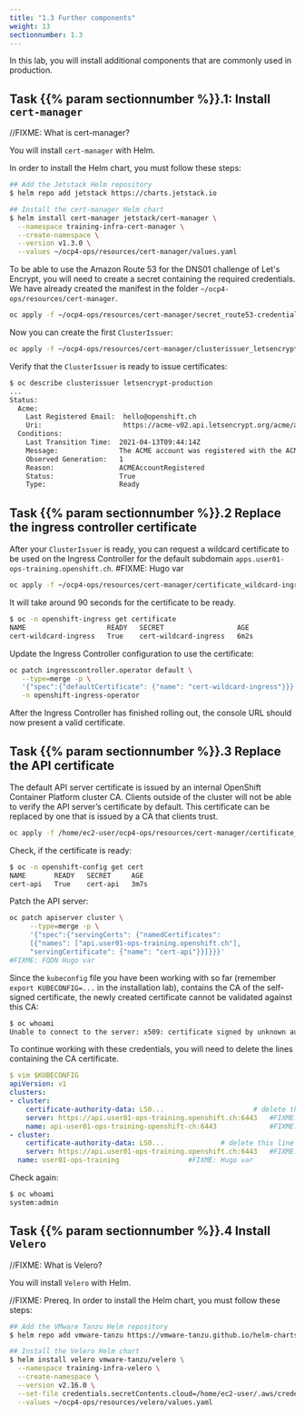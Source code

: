 ```yaml
---
title: "1.3 Further components"
weight: 13
sectionnumber: 1.3
---
```


In this lab, you will install additional components that are commonly used in production.


## Task {{% param sectionnumber %}}.1: Install `cert-manager`

//FIXME: What is cert-manager?

You will install `cert-manager` with Helm.

In order to install the Helm chart, you must follow these steps:

```bash
## Add the Jetstack Helm repository
$ helm repo add jetstack https://charts.jetstack.io

## Install the cert-manager Helm chart
$ helm install cert-manager jetstack/cert-manager \
  --namespace training-infra-cert-manager \
  --create-namespace \
  --version v1.3.0 \
  --values ~/ocp4-ops/resources/cert-manager/values.yaml
```

To be able to use the Amazon Route 53 for the DNS01 challenge of Let's Encrypt, you will need to create a secret containing the required credentials. We have already created the manifest in the folder `~/ocp4-ops/resources/cert-manager`.

```bash
oc apply -f ~/ocp4-ops/resources/cert-manager/secret_route53-credentials.yaml
```

Now you can create the first `ClusterIssuer`:

```bash
oc apply -f ~/ocp4-ops/resources/cert-manager/clusterissuer_letsencrypt-producion.yaml
```

Verify that the `ClusterIssuer` is ready to issue certificates:

```bash
$ oc describe clusterissuer letsencrypt-production
...
Status:
  Acme:
    Last Registered Email:  hello@openshift.ch
    Uri:                    https://acme-v02.api.letsencrypt.org/acme/acct/119084055
  Conditions:
    Last Transition Time:  2021-04-13T09:44:14Z
    Message:               The ACME account was registered with the ACME server
    Observed Generation:   1
    Reason:                ACMEAccountRegistered
    Status:                True
    Type:                  Ready
```


## Task {{% param sectionnumber %}}.2 Replace the ingress controller certificate

After your `ClusterIssuer` is ready, you can request a wildcard certificate to be used on the Ingress Controller for the default subdomain `apps.user01-ops-training.openshift.ch`. #FIXME: Hugo var

```bash
oc apply -f ~/ocp4-ops/resources/cert-manager/certificate_wildcard-ingress.yaml
```

It will take around 90 seconds for the certificate to be ready.

```bash
$ oc -n openshift-ingress get certificate
NAME                    READY   SECRET                  AGE
cert-wildcard-ingress   True    cert-wildcard-ingress   6m2s
```

Update the Ingress Controller configuration to use the certificate:

```bash
oc patch ingresscontroller.operator default \
   --type=merge -p \
   '{"spec":{"defaultCertificate": {"name": "cert-wildcard-ingress"}}}' \
   -n openshift-ingress-operator
```

After the Ingress Controller has finished rolling out, the console URL should now present a valid certificate.


## Task {{% param sectionnumber %}}.3 Replace the API certificate

The default API server certificate is issued by an internal OpenShift Container Platform cluster CA. Clients outside of the cluster will not be able to verify the API server’s certificate by default. This certificate can be replaced by one that is issued by a CA that clients trust.

```bash
oc apply -f /home/ec2-user/ocp4-ops/resources/cert-manager/certificate_api.yaml
```

Check, if the certificate is ready:

```bash
$ oc -n openshift-config get cert
NAME       READY   SECRET     AGE
cert-api   True    cert-api   3m7s
```

Patch the API server:

```bash
oc patch apiserver cluster \
     --type=merge -p \
     '{"spec":{"servingCerts": {"namedCertificates":
     [{"names": ["api.user01-ops-training.openshift.ch"], 
     "servingCertificate": {"name": "cert-api"}}]}}}' 
#FIXME: FQDN Hugo var
```

Since the `kubeconfig` file you have been working with so far (remember `export KUBECONFIG=...` in the installation lab), contains the CA of the self-signed certificate, the newly created certificate cannot be validated against this CA:

```bash
$ oc whoami
Unable to connect to the server: x509: certificate signed by unknown authority
```

To continue working with these credentials, you will need to delete the lines containing the CA certificate.

```yaml
$ vim $KUBECONFIG
apiVersion: v1
clusters:
- cluster:
    certificate-authority-data: LS0...              		# delete this line
    server: https://api.user01-ops-training.openshift.ch:6443   #FIXME: Hugo var
    name: api-user01-ops-training-openshift-ch:6443             #FIXME: Hugo var
- cluster:
    certificate-authority-data: LS0...				# delete this line
    server: https://api.user01-ops-training.openshift.ch:6443   #FIXME: Hugo var
  name: user01-ops-training					#FIXME: Hugo var
```

Check again:

```bash
$ oc whoami
system:admin
```


## Task {{% param sectionnumber %}}.4 Install `Velero`

//FIXME: What is Velero?

You will install `Velero` with Helm.

//FIXME: Prereq. 
In order to install the Helm chart, you must follow these steps:

```bash
## Add the VMware Tanzu Helm repository
$ helm repo add vmware-tanzu https://vmware-tanzu.github.io/helm-charts

## Install the Velero Helm chart
$ helm install velero vmware-tanzu/velero \
  --namespace training-infra-velero \
  --create-namespace \
  --version v2.16.0 \
  --set-file credentials.secretContents.cloud=/home/ec2-user/.aws/credentials \
  --values ~/ocp4-ops/resources/velero/values.yaml
```
